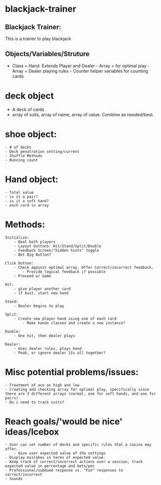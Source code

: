 # blackjack-trainer

## Blackjack Trainer:
This is a trainer to play blackjack


## Objects/Variables/Struture

   - Class = Hand. Extends Player and Dealer
    - Array = for optimal play
    - Array = Dealer playing rules
    - Counter helper variables for counting cards

# deck object
   - A deck of cards
   - array of suits, array of name, array of value. Combine as needed/best.
   
# shoe object:
    - # of decks
    - Deck penatration setting/current
    - Shuffle Methods
    - Running count

# Hand object:
    - Total value
    - is it a pair?
    - is it a soft hand?
    - each card in array

# Methods:

    Initialize:
        - Deal both players
        - Layout buttons: Hit/Stand/Split/Double
        - Feedback Screen/"hidden hints" toggle
        - Bet Big Button?

    Click button: 
        - Check against optimal array, Offer Correct/incorrect feedback.
            - Provide logical feedback if possible
        - Proceed w/ Game

    Hit: 
        - give player another card
        - if bust, start new hand

    Stand: 
        - Dealer begins to play

    Split: 
        - Create new player hand using one of each card
            - Make hands classes and create a new instance?

    Double: 
        - One hit, then dealer plays

    Dealer: 
        - Uses dealer rules, plays hand
        - Peak, or ignore dealer 21s all together?

# Misc potential problems/issues:
    - Treatment of ace as high and low
    - Creating and checking array for optimal play, specifically since there are 3 different arrays (normal, one for soft hands, and one for pairs)
    - Do i need to track suits?

# Reach goals/'would be nice' ideas/Icebox
    - User can set number of decks and specific rules that a casino may offer. 
        - Give user expected value of the settings
    - Display mistakes in terms of expected value.
    - Keep track of correct/incorrect actions over a session, track expected value in percentage and bets/per
    - Professional/subdued response vs. "Fun" responses to correct/incorrect
    - Sounds



